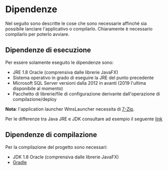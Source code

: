 
# Dipendenze

Nel seguito sono descritte le cose che sono necessarie affinchè sia possibile lanciare l'applicativo o compilarlo. Chiaramente è necessario compilarlo per poterlo avviare.

## Dipendenze di esecuzione

Per essere solamente eseguito le dipendenze sono:

* JRE 1.8 Oracle (comprensiva dalle librerie JavaFX)
* Sistema operativo in grado di eseguire la JRE del punto precedente
* Microsoft SQL Server versioni dalla 2012 in avanti (2019 l'ultima disponibile al momento)
* Pacchetto di librerie/file di configurazione derivante dall'operazione di compilazione/deploy

**Nota**: l'application launcher WmsLauncher necessita di [7-Zip][2].

Per le differenze tra Java JRE e JDK consultare ad esempio il seguente [link][1]

## Dipendenze di compilazione

Per la compilazione del progetto sono necessari:

* JDK 1.8 Oracle (comprensiva dalle librerie JavaFX)
* [Gradle][3]

[1]: https://www.redhat.com/it/topics/cloud-native-apps/what-is-a-Java-runtime-environment
[2]: https://www.7-zip.org/download.html
[3]: /ejlog/it/10_developer/10_basic_concepts/30_build.md
